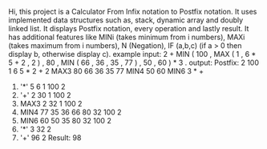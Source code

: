 Hi, this project is a Calculator From Infix notation to Postfix notation.
It uses implemented data structures such as, stack, dynamic array and doubly linked list.
It displays Postfix notation, every operation and lastly result.
It has additional features like MINi (takes minimum from i numbers), MAXi (takes maximum from i numbers), N (Negation), IF (a,b,c) (if a > 0 then display b, otherwise display c).
example input:
2 + MIN ( 100 , MAX ( 1 , 6 * 5 + 2 , 2 ) , 80 ,  MIN ( 66 , 36  , 35 , 77 ) , 50 , 60 ) * 3 .
output:
Postfix: 2  100  1  6  5  *  2  +  2  MAX3  80  66  36  35  77  MIN4  50  60  MIN6  3  *  +
1. '*' 5 6 1 100 2
2. '+' 2 30 1 100 2
3. MAX3 2 32 1 100 2
4. MIN4 77 35 36 66 80 32 100 2
5. MIN6 60 50 35 80 32 100 2
6. '*' 3 32 2
7. '+' 96 2
Result: 98
